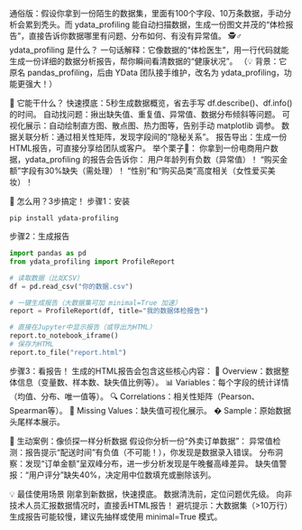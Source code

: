 通俗版：假设你拿到一份陌生的数据集，里面有100个字段、10万条数据，手动分析会累到秃头。而 ydata_profiling 能自动扫描数据，生成一份图文并茂的“体检报告”，直接告诉你数据哪里有问题、分布如何、有没有异常值。
🕵️♂️ ydata_profiling 是什么？
一句话解释：它像数据的“体检医生”，用一行代码就能生成一份详细的数据分析报告，帮你瞬间看清数据的“健康状况”。
（💡 背景：它原名 pandas_profiling，后由 YData 团队接手维护，改名为 ydata_profiling，功能更强大！）

🚀 它能干什么？
快速摸底：5秒生成数据概览，省去手写 df.describe()、df.info() 的时间。
自动找问题：揪出缺失值、重复值、异常值、数据分布倾斜等问题。
可视化展示：自动绘制直方图、散点图、热力图等，告别手动 matplotlib 调参。
数据关联分析：通过相关性矩阵，发现字段间的“隐秘关系”。
报告导出：生成一份HTML报告，可直接分享给团队或客户。
举个栗子🌰：
你拿到一份电商用户数据，ydata_profiling 的报告会告诉你：
用户年龄列有负数（异常值）！
“购买金额”字段有30%缺失（需处理）！
“性别”和“购买品类”高度相关（女性爱买美妆）！

📝 怎么用？3步搞定！
步骤1：安装
```shell
pip install ydata-profiling
```
步骤2：生成报告
```python
import pandas as pd
from ydata_profiling import ProfileReport

# 读取数据（比如CSV）
df = pd.read_csv("你的数据.csv")

# 一键生成报告（大数据集可加 minimal=True 加速）
report = ProfileReport(df, title="我的数据体检报告")

# 直接在Jupyter中显示报告（或导出为HTML）
report.to_notebook_iframe()
# 保存为HTML
report.to_file("report.html")
```
步骤3：看报告！
生成的HTML报告会包含这些核心内容：
🎯 Overview：数据整体信息（变量数、样本数、缺失值比例等）。
📊 Variables：每个字段的统计详情（均值、分布、唯一值等）。
🔍 Correlations：相关性矩阵（Pearson、Spearman等）。
🚨 Missing Values：缺失值可视化展示。
� Sample：原始数据头尾样本展示。

🌟 生动案例：像侦探一样分析数据
假设你分析一份“外卖订单数据”：
异常值检测：报告提示“配送时间”有负值（不可能！），你发现是数据录入错误。
分布洞察：发现“订单金额”呈双峰分布，进一步分析发现是午晚餐高峰差异。
缺失值警报：“用户评分”缺失40%，决定用中位数填充或删除该列。

💡 最佳使用场景
刚拿到新数据，快速摸底。
数据清洗前，定位问题优先级。
向非技术人员汇报数据情况时，直接丢HTML报告！
避坑提示：大数据集（>10万行）生成报告可能较慢，建议先抽样或使用 minimal=True 模式。
